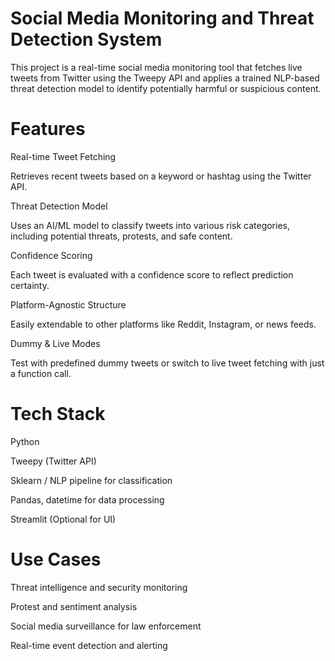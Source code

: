 # Social Media Monitoring and Threat Detection System

This project is a real-time social media monitoring tool that fetches live tweets from Twitter using the Tweepy API and applies a trained NLP-based threat detection model to identify potentially harmful or suspicious content.

# Features
 Real-time Tweet Fetching
 
Retrieves recent tweets based on a keyword or hashtag using the Twitter API.

 Threat Detection Model
 
Uses an AI/ML model to classify tweets into various risk categories, including potential threats, protests, and safe content.

 Confidence Scoring
 
Each tweet is evaluated with a confidence score to reflect prediction certainty.

 Platform-Agnostic Structure
 
Easily extendable to other platforms like Reddit, Instagram, or news feeds.

 Dummy & Live Modes
 
Test with predefined dummy tweets or switch to live tweet fetching with just a function call.

# Tech Stack

Python

Tweepy (Twitter API)

Sklearn / NLP pipeline for classification

Pandas, datetime for data processing

Streamlit (Optional for UI)

# Use Cases

Threat intelligence and security monitoring

Protest and sentiment analysis

Social media surveillance for law enforcement

Real-time event detection and alerting
